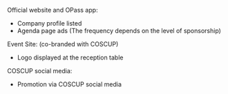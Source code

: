 Official website and OPass app:

- Company profile listed
- Agenda page ads (The frequency depends on the level of sponsorship)

Event Site: (co-branded with COSCUP)

- Logo displayed at the reception table

COSCUP social media:

- Promotion via COSCUP social media
